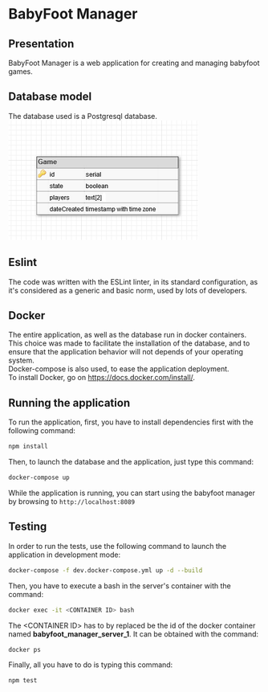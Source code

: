 # BabyFoot Manager
## Presentation
BabyFoot Manager is a web application for creating and managing babyfoot games.

## Database model
The database used is a Postgresql database.  
![Database schema](doc/resources/babyfoot_database.png)

## Eslint
The code was written with the ESLint linter, in its standard configuration, as it's considered as a generic and basic norm, used by lots of developers.

## Docker
The entire application, as well as the database run in docker containers.
This choice was made to facilitate the installation of the database, and to ensure that the application behavior will not depends of your operating system.   
Docker-compose is also used, to ease the application deployment.  
To install Docker, go on https://docs.docker.com/install/. 

## Running the application
To run the application, first, you have to install dependencies first with the following command:
```sh
npm install
```
Then, to launch the database and the application, just type this command:
```sh
docker-compose up
```
While the application is running, you can start using the babyfoot manager by browsing to
`http://localhost:8089`

## Testing
In order to run the tests, use the following command to launch the application in development mode:
```sh
docker-compose -f dev.docker-compose.yml up -d --build
``` 
Then, you have to execute a bash in the server's container with the command:
```sh
docker exec -it <CONTAINER ID> bash
```
The \<CONTAINER ID\> has to by replaced be the id of the docker container named **babyfoot_manager_server_1**.
It can be obtained with the command:
```sh
docker ps
```   
Finally, all you have to do is typing this command:
```sh
npm test
``` 
